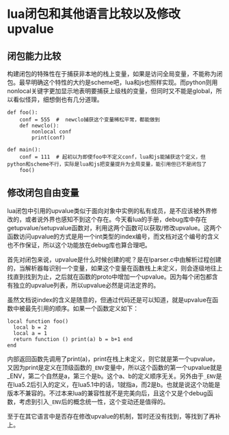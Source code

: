 # lua闭包和其他语言比较以及修改upvalue

## 闭包能力比较

构建闭包的特殊性在于捕获非本地的栈上变量，如果是访问全局变量，不能称为闭包。最早明确这个特性的大约是scheme吧，lua和js也照样实现。而python则用nonlocal关键字更加显示地表明要捕获上级栈的变量，但同时又不能是global，所以看似怪异，细想倒也有几分道理。

```
def foo():
    conf = 555  #  newclo捕获这个变量稀松平常，都能做到
    def newclo():
        nonlocal conf
        print(conf)

def main():
    conf = 111  # 起初以为即使foo中不定义conf，lua和js能捕获这个定义，但python和scheme不行，实际是lua和js把变量提升为全局变量，能引用但已不是闭包了
    foo()
```

## 修改闭包自由变量

lua闭包中引用的upvalue类似于面向对象中实例的私有成员，是不应该被外界修改的，或者说外界也感知不到这个存在。今天看lua的手册，debug库中存在getupvalue/setupvalue函数对，利用这两个函数可以获取/修改upvalue。这两个函数访问upvalue的方式是用一个int类型的index编号，而文档对这个编号的含义也不作保证，所以这个功能放在debug库也算合理吧。

首先对闭包来说，upvalue是什么时候创建的呢？是在lparser.c中由解析过程创建的，当解析器每识别一个变量，如果这个变量在函数栈上未定义，则会逐级地往上找直到找到为止，之后就在函数的proto中增加一个upvalue。因为每个闭包都含有独立的upvalue列表，所以upvalue必然是词法定界的。

虽然文档说index的含义是随意的，但通过代码还是可以知道，就是upvalue在函数中被最先引用的顺序。如果一个函数定义如下：

```
local function foo()
  local b = 2
  local a = 1
  return function () print(a) b = b+1 end
end
```

内部返回函数先调用了print(a)，print在栈上未定义，则它就是第一个upvalue，又因为print是定义在顶级函数的`_ENV`变量中，所以这个函数的第一个upvalue就是_ENV，第二个自然是a，第三个是b。这个a、b的定义顺序无关。另外由于`_ENV`是在lua5.2后引入的定义，在lua5.1中的话，1就指a，而2是b。也就是说这个功能是版本不兼容的。不过本来lua的兼容性就不是完美向后，且这个又是个debug函数，考虑到引入`_ENV`后的概念统一性，这个变动还是值得的。

至于在其它语言中是否存在修改upvalue的机制，暂时还没有找到，等找到了再补上。
